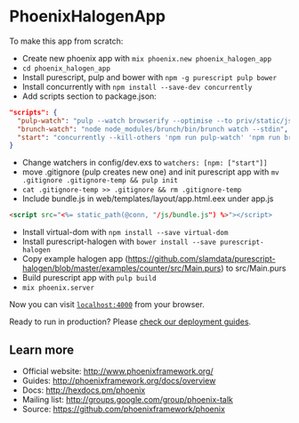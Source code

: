 # PhoenixHalogenApp

To make this app from scratch:

  * Create new phoenix app with `mix phoenix.new phoenix_halogen_app`
  * `cd phoenix_halogen_app`
  * Install purescript, pulp and bower with `npm -g purescript pulp bower`
  * Install concurrently with `npm install --save-dev concurrently`
  * Add scripts section to package.json:
  ``` json
  "scripts": {
    "pulp-watch": "pulp --watch browserify --optimise --to priv/static/js/bundle.js",
    "brunch-watch": "node node_modules/brunch/bin/brunch watch --stdin",
    "start": "concurrently --kill-others 'npm run pulp-watch' 'npm run brunch-watch'"
  }
  ```
  * Change watchers in config/dev.exs to `watchers: [npm: ["start"]]`
  * move .gitignore (pulp creates new one) and init purescript app with `mv .gitignore .gitignore-temp && pulp init`
  * `cat .gitignore-temp >> .gitignore && rm .gitignore-temp`
  * Include bundle.js in web/templates/layout/app.html.eex under app.js
  ``` html
  <script src="<%= static_path(@conn, "/js/bundle.js") %>"></script>
  ```
  * Install virtual-dom with `npm install --save virtual-dom`
  * Install purescript-halogen with `bower install --save purescript-halogen`
  * Copy example halogen app (https://github.com/slamdata/purescript-halogen/blob/master/examples/counter/src/Main.purs) to src/Main.purs
  * Build purescript app with `pulp build`
  * `mix phoenix.server`

Now you can visit [`localhost:4000`](http://localhost:4000) from your browser.

Ready to run in production? Please [check our deployment guides](http://www.phoenixframework.org/docs/deployment).

## Learn more

  * Official website: http://www.phoenixframework.org/
  * Guides: http://phoenixframework.org/docs/overview
  * Docs: http://hexdocs.pm/phoenix
  * Mailing list: http://groups.google.com/group/phoenix-talk
  * Source: https://github.com/phoenixframework/phoenix
